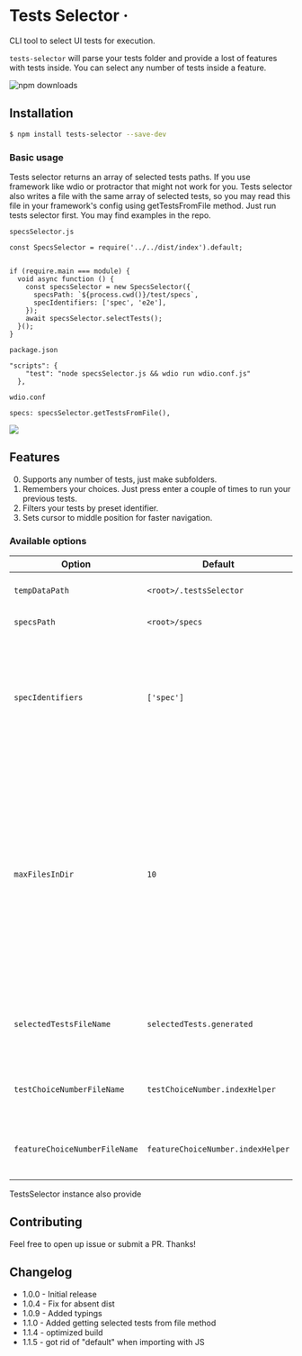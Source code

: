 # Tests Selector &middot;

CLI tool to select UI tests for execution.

`tests-selector` will parse your tests folder and provide a lost of features with tests inside. You can select any number of tests inside a feature.

![npm downloads](https://img.shields.io/npm/dm/tests-selector.svg?style=flat-square)

## Installation

```bash
$ npm install tests-selector --save-dev
```

### Basic usage

Tests selector returns an array of selected tests paths. If you use framework like wdio or protractor that might not work for you. Tests selector also writes a file with the same array of selected tests, so you may read this file in your framework's config using getTestsFromFile method. Just run tests selector first. You may find examples in the repo.

```specsSelector.js```
```
const SpecsSelector = require('../../dist/index').default;


if (require.main === module) {
  void async function () {
    const specsSelector = new SpecsSelector({
      specsPath: `${process.cwd()}/test/specs`,
      specIdentifiers: ['spec', 'e2e'],
    });
    await specsSelector.selectTests();
  }();
}
```
```package.json```
```
"scripts": {
    "test": "node specsSelector.js && wdio run wdio.conf.js"
  },
```
```wdio.conf```

```specs: specsSelector.getTestsFromFile(),```

![](examples/demo.gif)

## Features

0. Supports any number of tests, just make subfolders.
0. Remembers your choices. Just press enter a couple of times to run your previous tests.
0. Filters your tests by preset identifier.
0. Sets cursor to middle position for faster navigation.

### Available options

| Option | Default | Description |
| ------ | ------- | ----------- |
| `tempDataPath` | `<root>/.testsSelector` | Directory to store temp files |
| `specsPath` | `<root>/specs` | Path to your tests folder |
| `specIdentifiers` | `['spec']` | Array of substrings to your test files. Tests selector will filter out all files in `specsPath` directory which don't have `spec` in their names |
| `maxFilesInDir` | `10` | By default if a directory has more than 10 files Tests selector will suggest you to go inside of subdirectory so you won't have to go through 100 tests in console. Note that this wI'll work only if directory has only subdirectories without test files |
| `selectedTestsFileName` | `selectedTests.generated` | File name where Tests selector writes tests paths you chose |
| `testChoiceNumberFileName` | `testChoiceNumber.indexHelper` | File name where Tests selector writes your tests choices |
| `featureChoiceNumberFileName` | `featureChoiceNumber.indexHelper` | File where Tests selector writes your feature choices |

TestsSelector instance also provide

## Contributing

Feel free to open up issue or submit a PR. Thanks!

## Changelog

- 1.0.0 - Initial release
- 1.0.4 - Fix for absent dist
- 1.0.9 - Added typings
- 1.1.0 - Added getting selected tests from file method
- 1.1.4 - optimized build
- 1.1.5 - got rid of "default" when importing with JS
